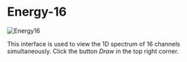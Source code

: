<!-- OFFLINE_Energy-16.md --- 
;; 
;; Description: 
;; Author: Hongyi Wu(吴鸿毅)
;; Email: wuhongyi@qq.com 
;; Created: 日 10月  7 08:57:05 2018 (+0800)
;; Last-Updated: 一 11月  5 17:05:06 2018 (+0800)
;;           By: Hongyi Wu(吴鸿毅)
;;     Update #: 3
;; URL: http://wuhongyi.cn -->

# Energy-16

![Energy16](/img/Energy16.png)

This interface is used to view the 1D spectrum of 16 channels simultaneously. Click the button *Draw* in the top right corner.




<!-- OFFLINE_Energy-16.md ends here -->
